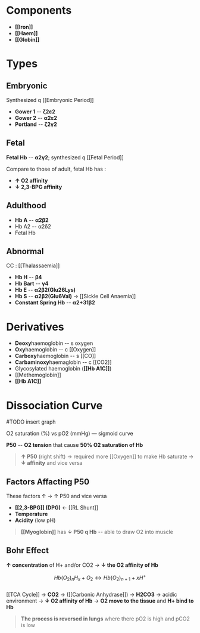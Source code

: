 # Components
- **[[Iron]]**
- **[[Haem]]**
- **[[Globin]]**

# Types
## Embryonic
Synthesized q [[Embryonic Period]]
- **Gower 1** -- **ζ2ε2**
- **Gower 2** -- **α2ε2**
- **Portland** -- **ζ2γ2**

## Fetal
**Fetal Hb** -- **α2γ2**; synthesized q [[Fetal Period]]

Compare to those of adult, fetal Hb has :
- **↑ O2 affinity**
- **↓ 2,3-BPG affinity**

## Adulthood
- **Hb A** -- **α2β2**
- Hb A2 -- α2δ2
- Fetal Hb

## Abnormal
CC : [[Thalassaemia]]
- **Hb H** -- **β4**
- **Hb Bart** -- **γ4**
- **Hb E** -- **α2β2(Glu26Lys)**
- **Hb S** -- **α2β2(Glu6Val)** → [[Sickle Cell Anaemia]]
- **Constant Spring Hb** -- **α2+31β2**

# Derivatives
- **Deoxy**haemoglobin -- s oxygen
- **Oxy**haemoglobin -- c [[Oxygen]]
- **Carboxy**haemoglobin -- s [[CO]]
- **Carbaminoxy**haemaglobin -- c [[CO2]]
- Glycosylated haemoglobin (**[[Hb A1C]]**) 
- [[Methemoglobin]]
- **[[Hb A1C]]**

# Dissociation Curve

#TODO insert graph

O2 saturation (%) vs pO2 (mmHg) — sigmoid curve

**P50** -- **O2 tension** that cause **50% O2 saturation of Hb**
> **↑ P50** (right shift) → required more [[Oxygen]] to make Hb saturate → **↓ affinity** and vice versa

## Factors Affacting P50
These factors ↑ → ↑ P50 and vice versa
- **[[2,3-BPG]] (DPG)** ← [[RL Shunt]]
- **Temperature**
- **Acidity** (low pH)

> **[[Myoglobin]]** has **↓ P50 q Hb** -- able to draw O2 into muscle

## Bohr Effect
**↑ concentration** of H+ and/or CO2 → **↓ the O2 affinity of Hb**

$$Hb(O_2)_nH_x + O_2 \leftrightarrow Hb(O_2)_{n+1} + xH^+ $$  
[[TCA Cycle]] → **CO2** → ([[Carbonic Anhydrase]]) → **H2CO3** → acidic environment → **↓ O2 affinity of Hb** → **O2 move to the tissue** and **H+ bind to Hb**
    
> **The process is reversed in lungs** where there pO2 is high and pCO2 is low
